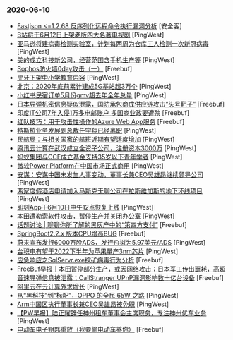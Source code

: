 ### 2020-06-10

* [Fastjson <=1.2.68 反序列化远程命令执行漏洞分析]() [安全客]
* [B站将于6月12日上架老版四大名著电视剧](https://www.pingwest.com/w/212086) [PingWest]
* [亚马逊将建病毒检测实验室，计划每两周为仓库工人检测一次新冠病毒](https://www.pingwest.com/w/212083) [PingWest]
* [美的成立科技新公司，经营范围含手机生产等](https://www.pingwest.com/w/212082) [PingWest]
* [Sophos防火墙0day攻击（一）](https://www.freebuf.com/articles/network/237571.html) [Freebuf]
* [虎牙下架中小学教育内容](https://www.pingwest.com/w/212080) [PingWest]
* [北京：2020年底前累计建成5G基站超3万个](https://www.pingwest.com/w/212077) [PingWest]
* [小红书民宿订单5月份gmv超去年全年总量](https://www.pingwest.com/w/212075) [PingWest]
* [日本导弹机密信息疑似泄露，国防承包商成供应链攻击“头号靶子”](https://www.freebuf.com/news/239750.html) [Freebuf]
* [印度IT公司7年入侵1万多电邮账户 多国商业政要遭殃](https://www.freebuf.com/news/239695.html) [Freebuf]
* [红队技巧：用于攻击性操作的Azure Web App服务](https://www.freebuf.com/articles/system/236990.html) [Freebuf]
* [特斯拉业务发展副总裁任宇翔已经离职](https://www.pingwest.com/w/212068) [PingWest]
* [民航局：与相关国家的航班近期有望适度增加](https://www.pingwest.com/w/212066) [PingWest]
* [腾讯云计算在武汉成立全资子公司，注册资本3000万](https://www.pingwest.com/w/212065) [PingWest]
* [蚂蚁集团与CCF成立基金支持35岁以下青年学者](https://www.pingwest.com/w/212064) [PingWest]
* [微软Power Platform在中国市场正式商用](https://www.pingwest.com/w/212063) [PingWest]
* [安谋：安谋中国未发生人事变动，董事长兼CEO吴雄昂继续领导公司](https://www.pingwest.com/w/212059) [PingWest]
* [两家度假酒店申请加入马斯克无聊公司在拉斯维加斯的地下环线项目](https://www.pingwest.com/w/212057) [PingWest]
* [即刻App于6月10日中午12点恢复上线](https://www.pingwest.com/w/212049) [PingWest]
* [本田遭勒索软件攻击，暂停生产并关闭办公室](https://www.pingwest.com/w/212051) [PingWest]
* [话题讨论 | 聊聊你所了解的黑灰产中的“第四方支付”](https://www.freebuf.com/articles/neopoints/239514.html) [Freebuf]
* [SpringBoot2.2.x 版本CPU增高BUG](https://www.freebuf.com/articles/web/234448.html) [Freebuf]
* [蔚来宣布发行6000万股ADS，发行价拟为5.97美元/ADS](https://www.pingwest.com/w/212044) [PingWest]
* [台积电有望于2022下半年为苹果量产3nm芯片](https://www.pingwest.com/w/212043) [PingWest]
* [应急响应之SqlServr.exe挖矿病毒行为分析](https://www.freebuf.com/articles/system/236927.html) [Freebuf]
* [FreeBuf早报｜本田暂停部分生产，或因网络攻击；日本军工传出噩耗，高超音速导弹信息被泄露；CallStranger UPnP漏洞影响数十亿台设备](https://www.freebuf.com/news/239652.html) [Freebuf]
* [阿里云在云计算外求增长](https://www.pingwest.com/a/212009) [PingWest]
* [从“黑科技”到“标配”，OPPO 的全民 65W 之路](https://www.pingwest.com/a/212026) [PingWest]
* [Arm中国区执行董事长兼CEO吴雄昂被免职](https://www.pingwest.com/w/212041) [PingWest]
* [【PW早报】陆正耀辞任神州租车董事会主席职务，专注神州优车业务](https://www.pingwest.com/w/212040) [PingWest]
* [电动车电子钥匙重放（我要偷电动车养你）](https://www.freebuf.com/articles/wireless/236839.html) [Freebuf]

